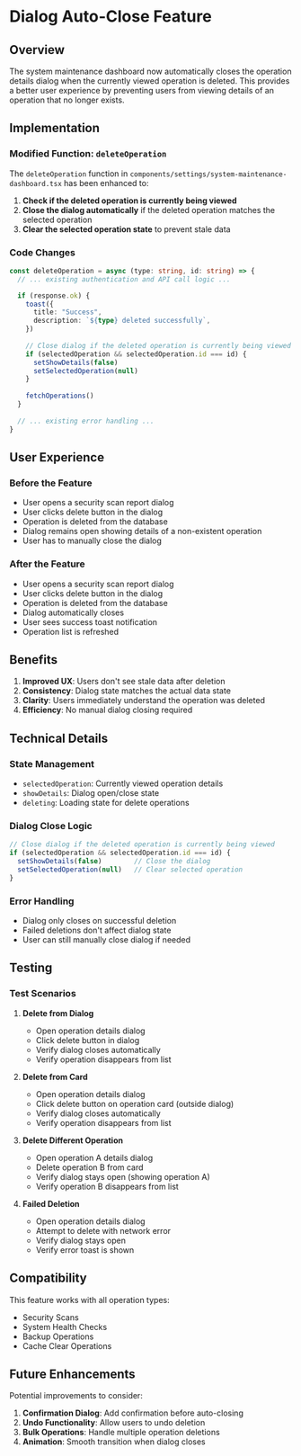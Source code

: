 # Dialog Auto-Close Feature

## Overview

The system maintenance dashboard now automatically closes the operation details dialog when the currently viewed operation is deleted. This provides a better user experience by preventing users from viewing details of an operation that no longer exists.

## Implementation

### Modified Function: `deleteOperation`

The `deleteOperation` function in `components/settings/system-maintenance-dashboard.tsx` has been enhanced to:

1. **Check if the deleted operation is currently being viewed**
2. **Close the dialog automatically** if the deleted operation matches the selected operation
3. **Clear the selected operation state** to prevent stale data

### Code Changes

```typescript
const deleteOperation = async (type: string, id: string) => {
  // ... existing authentication and API call logic ...

  if (response.ok) {
    toast({
      title: "Success",
      description: `${type} deleted successfully`,
    })
    
    // Close dialog if the deleted operation is currently being viewed
    if (selectedOperation && selectedOperation.id === id) {
      setShowDetails(false)
      setSelectedOperation(null)
    }
    
    fetchOperations()
  }
  
  // ... existing error handling ...
}
```

## User Experience

### Before the Feature
- User opens a security scan report dialog
- User clicks delete button in the dialog
- Operation is deleted from the database
- Dialog remains open showing details of a non-existent operation
- User has to manually close the dialog

### After the Feature
- User opens a security scan report dialog
- User clicks delete button in the dialog
- Operation is deleted from the database
- Dialog automatically closes
- User sees success toast notification
- Operation list is refreshed

## Benefits

1. **Improved UX**: Users don't see stale data after deletion
2. **Consistency**: Dialog state matches the actual data state
3. **Clarity**: Users immediately understand the operation was deleted
4. **Efficiency**: No manual dialog closing required

## Technical Details

### State Management
- `selectedOperation`: Currently viewed operation details
- `showDetails`: Dialog open/close state
- `deleting`: Loading state for delete operations

### Dialog Close Logic
```typescript
// Close dialog if the deleted operation is currently being viewed
if (selectedOperation && selectedOperation.id === id) {
  setShowDetails(false)        // Close the dialog
  setSelectedOperation(null)   // Clear selected operation
}
```

### Error Handling
- Dialog only closes on successful deletion
- Failed deletions don't affect dialog state
- User can still manually close dialog if needed

## Testing

### Test Scenarios

1. **Delete from Dialog**
   - Open operation details dialog
   - Click delete button in dialog
   - Verify dialog closes automatically
   - Verify operation disappears from list

2. **Delete from Card**
   - Open operation details dialog
   - Click delete button on operation card (outside dialog)
   - Verify dialog closes automatically
   - Verify operation disappears from list

3. **Delete Different Operation**
   - Open operation A details dialog
   - Delete operation B from card
   - Verify dialog stays open (showing operation A)
   - Verify operation B disappears from list

4. **Failed Deletion**
   - Open operation details dialog
   - Attempt to delete with network error
   - Verify dialog stays open
   - Verify error toast is shown

## Compatibility

This feature works with all operation types:
- Security Scans
- System Health Checks
- Backup Operations
- Cache Clear Operations

## Future Enhancements

Potential improvements to consider:

1. **Confirmation Dialog**: Add confirmation before auto-closing
2. **Undo Functionality**: Allow users to undo deletion
3. **Bulk Operations**: Handle multiple operation deletions
4. **Animation**: Smooth transition when dialog closes 